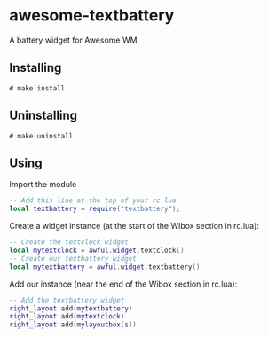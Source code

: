 awesome-textbattery
==================

A battery widget for Awesome WM


Installing
----------

    # make install


Uninstalling
------------

    # make uninstall


Using
-----

Import the module

```lua
-- Add this line at the top of your rc.lua
local textbattery = require("textbattery");
```

Create a widget instance (at the start of the Wibox section in rc.lua):

```lua
-- Create the textclock widget
local mytextclock = awful.widget.textclock()
-- Create our textbattery widget
local mytextbattery = awful.widget.textbattery()
```

Add our instance (near the end of the Wibox section in rc.lua):

```lua
-- Add the textbattery widget
right_layout:add(mytextbattery)
right_layout:add(mytextclock)
right_layout:add(mylayoutbox[s])
```
